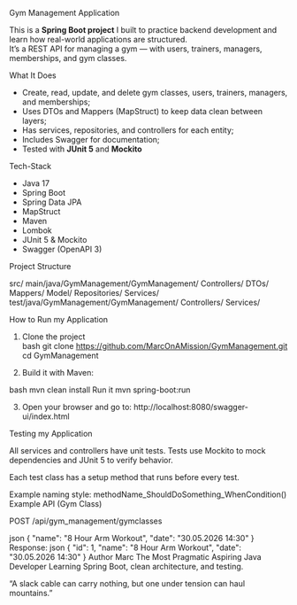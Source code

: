 Gym Management Application

This is a **Spring Boot project** I built to practice backend development and learn how real-world applications are structured.  
It’s a REST API for managing a gym — with users, trainers, managers, memberships, and gym classes.

What It Does

- Create, read, update, and delete gym classes, users, trainers, managers, and memberships;  
- Uses DTOs and Mappers (MapStruct) to keep data clean between layers;
- Has services, repositories, and controllers for each entity;  
- Includes Swagger for documentation;  
- Tested with **JUnit 5** and **Mockito**

Tech-Stack

- Java 17  
- Spring Boot  
- Spring Data JPA  
- MapStruct  
- Maven  
- Lombok  
- JUnit 5 & Mockito  
- Swagger (OpenAPI 3)

Project Structure

src/
main/java/GymManagement/GymManagement/
Controllers/
   DTOs/
   Mappers/
   Model/
   Repositories/
   Services/
 test/java/GymManagement/GymManagement/
    Controllers/
    Services/


How to Run my Application

1. Clone the project  
   bash
   git clone https://github.com/MarcOnAMission/GymManagement.git
   cd GymManagement
   
2. Build it with Maven:

bash
mvn clean install
Run it
mvn spring-boot:run

3. Open your browser and go to:
http://localhost:8080/swagger-ui/index.html

 Testing my Application
 
All services and controllers have unit tests.
Tests use Mockito to mock dependencies and JUnit 5 to verify behavior.

Each test class has a setup method that runs before every test.

Example naming style:
methodName_ShouldDoSomething_WhenCondition()
Example API (Gym Class)

POST /api/gym_management/gymclasses

json
{
  "name": "8 Hour Arm Workout",
  "date": "30.05.2026 14:30"
}
Response:
json
{
  "id": 1,
  "name": "8 Hour Arm Workout",
  "date": "30.05.2026 14:30"
}
Author
Marc
The Most Pragmatic Aspiring Java Developer
Learning Spring Boot, clean architecture, and testing.

“A slack cable can carry nothing, but one under tension can haul mountains.”
